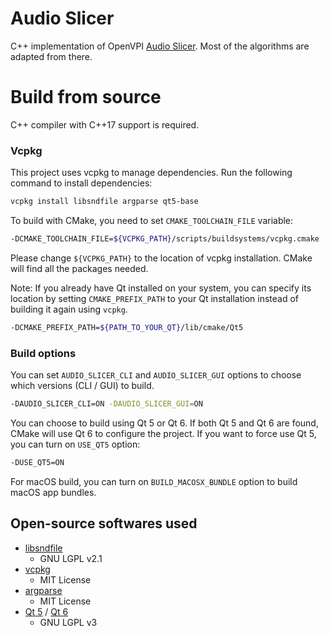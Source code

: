 # Audio Slicer

C++ implementation of OpenVPI [Audio Slicer](https://github.com/openvpi/audio-slicer). Most of the algorithms are adapted from there.

# Build from source

C++ compiler with C++17 support is required.

### Vcpkg

This project uses vcpkg to manage dependencies. Run the following command to install dependencies:

```bash
vcpkg install libsndfile argparse qt5-base
```

To build with CMake, you need to set `CMAKE_TOOLCHAIN_FILE` variable:

```bash
-DCMAKE_TOOLCHAIN_FILE=${VCPKG_PATH}/scripts/buildsystems/vcpkg.cmake
```

Please change  `${VCPKG_PATH}` to the location of vcpkg installation. CMake will find all the packages needed.

Note: If you already have Qt installed on your system, you can specify its location by setting `CMAKE_PREFIX_PATH` to your Qt installation instead of building it again using `vcpkg`.

```bash
-DCMAKE_PREFIX_PATH=${PATH_TO_YOUR_QT}/lib/cmake/Qt5
```

### Build options

You can set `AUDIO_SLICER_CLI` and `AUDIO_SLICER_GUI` options to choose which versions (CLI / GUI) to build.

```bash
-DAUDIO_SLICER_CLI=ON -DAUDIO_SLICER_GUI=ON
```

You can choose to build using Qt 5 or Qt 6. If both Qt 5 and Qt 6 are found, CMake will use Qt 6 to configure the project. If you want to force use Qt 5, you can turn on `USE_QT5` option:

```bash
-DUSE_QT5=ON
```

For macOS build, you can turn on `BUILD_MACOSX_BUNDLE` option to build macOS app bundles.

## Open-source softwares used

* [libsndfile](https://github.com/libsndfile/libsndfile)
  * GNU LGPL v2.1
* [vcpkg](https://github.com/microsoft/vcpkg)
  * MIT License
* [argparse](https://github.com/p-ranav/argparse)
  * MIT License
* [Qt 5](https://www.qt.io/) / [Qt 6](https://www.qt.io/)
  * GNU LGPL v3


